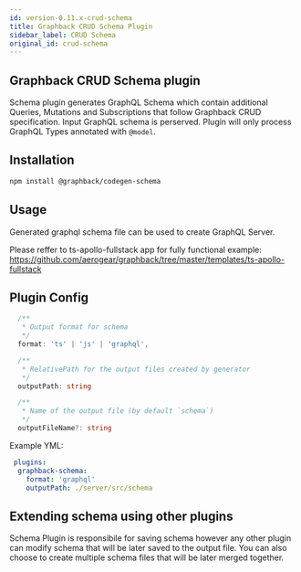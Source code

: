 ```yaml
---
id: version-0.11.x-crud-schema
title: Graphback CRUD Schema Plugin
sidebar_label: CRUD Schema
original_id: crud-schema
---
```


## Graphback CRUD Schema plugin

Schema plugin generates GraphQL Schema which contain additional Queries, Mutations and Subscriptions
that follow Graphback CRUD specification. Input GraphQL schema is perserved.
Plugin will only process GraphQL Types annotated with `@model`.

## Installation

```bash
npm install @graphback/codegen-schema
```

## Usage

Generated graphql schema file can be used to create GraphQL Server.

Please reffer to ts-apollo-fullstack app for fully functional example:
https://github.com/aerogear/graphback/tree/master/templates/ts-apollo-fullstack

## Plugin Config

```ts
  /**
   * Output format for schema
   */
  format: 'ts' | 'js' | 'graphql',

  /**
   * RelativePath for the output files created by generator
   */
  outputPath: string

  /**
   * Name of the output file (by default `schema`)
   */
  outputFileName?: string
```

Example YML: 
```yml
 plugins:
  graphback-schema:
    format: 'graphql'
    outputPath: ./server/src/schema
```

## Extending schema using other plugins

Schema Plugin is responsibile for saving schema however any other plugin can modify 
schema that will be later saved to the output file.
You can also choose to create multiple schema files that will be later merged together.